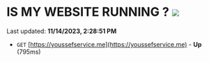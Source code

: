 # IS MY WEBSITE RUNNING ? [![](https://img.shields.io/static/v1?label=Sponsor&message=%E2%9D%A4&logo=GitHub&color=%23fe8e86)](https://github.com/sponsors/<username>)

Last updated: **11/14/2023, 2:28:51 PM**

- `GET` [https://youssefservice.me](https://youssefservice.me) - **Up** (795ms)
